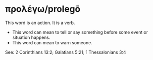 # προλέγω/prolegō
This word is an action. It is a verb.
* This word can mean to tell or say something before some event or situation happens.
* This word can mean to warn someone.

See: 2 Corinthians 13:2; Galatians 5:21; 1 Thessalonians 3:4

